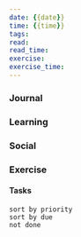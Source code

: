 ```yaml
---
date: {{date}}
time: {{time}}
tags: 
read:
read_time:
exercise:
exercise_time:
---
```


### Journal

### Learning

### Social

### Exercise

#### Tasks












```tasks
sort by priority
sort by due
not done
```